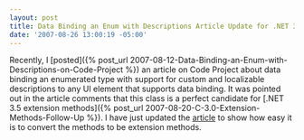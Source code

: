 ```yaml
---
layout: post
title: Data Binding an Enum with Descriptions Article Update for .NET 3.5
date: '2007-08-26 13:00:19 -05:00'
---
```


Recently, I [posted]({% post_url 2007-08-12-Data-Binding-an-Enum-with-Descriptions-on-Code-Project %}) an article on Code Project about data binding an enumerated type with support for custom and localizable descriptions to any UI element that supports data binding. It was pointed out in the article comments that this class is a perfect candidate for [.NET 3.5 extension methods]({% post_url 2007-08-20-C-3.0-Extension-Methods-Follow-Up %}). I have just updated the [article](http://www.codeproject.com/useritems/enumdatabinding.asp) to show how easy it is to convert the methods to be extension methods.
